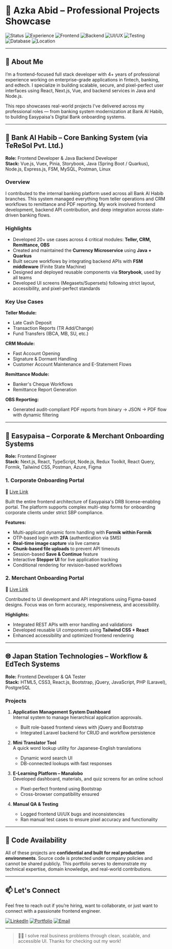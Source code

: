 # 💼 Azka Abid – Professional Projects Showcase

![Status](https://img.shields.io/badge/Status-Open%20to%20Work-brightgreen)
![Experience](https://img.shields.io/badge/Experience-4%2B%20Years-blue)
![Frontend](https://img.shields.io/badge/Frontend-React%20%7C%20Next.js%20%7C%20Vue-orange)
![Backend](https://img.shields.io/badge/Backend-Node.js%20%7C%20Java-lightgrey)
![UI/UX](https://img.shields.io/badge/UI%2FUX-TailwindCSS%20%7C%20Figma-purple)
![Testing](https://img.shields.io/badge/Testing-Postman%20%7C%20Storybook-yellow)
![Database](https://img.shields.io/badge/Database-MySQL%20%7C%20PostgreSQL-lightblue)
![Location](https://img.shields.io/badge/Based%20in-Pakistan%20and%20UAE-informational)

---

## 👋 About Me

I’m a frontend-focused full stack developer with 4+ years of professional experience working on enterprise-grade applications in fintech, banking, and edtech. I specialize in building scalable, secure, and pixel-perfect user interfaces using React, Next.js, Vue, and backend services in Java and Node.js.

This repo showcases real-world projects I've delivered across my professional roles — from banking system modernization at Bank Al Habib, to building Easypaisa's Digital Bank onboarding systems.

---

## 🏦 Bank Al Habib – Core Banking System (via TeReSol Pvt. Ltd.)

**Role:** Frontend Developer & Java Backend Developer  
**Stack:** Vue.js, Vuex, Pinia, Storybook, Java (Spring Boot / Quarkus), Node.js, Express.js, FSM, MySQL, Postman, Linux

### Overview

I contributed to the internal banking platform used across all Bank Al Habib branches. This system managed everything from teller operations and CRM workflows to remittance and PDF reporting. My work involved frontend development, backend API contribution, and deep integration across state-driven banking flows.

### Highlights

- Developed 20+ use cases across 4 critical modules: **Teller, CRM, Remittance, OBS**
- Created and maintained the **Currency Microservice** using **Java + Quarkus**
- Built secure workflows by integrating backend APIs with **FSM middleware** (Finite State Machine)
- Designed and deployed reusable components via **Storybook**, used by all teams
- Developed UI screens (Megasets/Supersets) following strict layout, accessibility, and pixel-perfect standards

### Key Use Cases

**Teller Module:**
- Late Cash Deposit
- Transaction Reports (TR Add/Change)
- Fund Transfers (IBCA, MB, SU, etc.)

**CRM Module:**
- Fast Account Opening
- Signature & Dormant Handling
- Customer Account Maintenance and E-Statement Flows

**Remittance Module:**
- Banker's Cheque Workflows
- Remittance Report Generation

**OBS Reporting:**
- Generated audit-compliant PDF reports from binary → JSON → PDF flow with dynamic filtering

---

## 🏢 Easypaisa – Corporate & Merchant Onboarding Systems

**Role:** Frontend Engineer  
**Stack:** Next.js, React, TypeScript, Node.js, Redux Toolkit, React Query, Formik, Tailwind CSS, Postman, Azure, Figma

### 1. Corporate Onboarding Portal  
🔗 [Live Link](https://registerbusiness.easypaisa.com.pk/sign-up)

Built the entire frontend architecture of Easypaisa's DRB license-enabling portal. The platform supports complex multi-step forms for onboarding corporate clients under strict SBP compliance.

**Features:**
- Multi-applicant dynamic form handling with **Formik within Formik**
- OTP-based login with **2FA** (authentication via SMS)
- **Real-time image capture** via live camera
- **Chunk-based file uploads** to prevent API timeouts
- Session-based **Save & Continue** feature
- Interactive **Stepper UI** for live application tracking
- Conditional rendering for revision-based workflows

### 2. Merchant Onboarding Portal  
🔗 [Live Link](https://registerbusiness.easypaisa.com.pk)

Contributed to UI development and API integrations using Figma-based designs. Focus was on form accuracy, responsiveness, and accessibility.

**Highlights:**
- Integrated REST APIs with error handling and validations
- Developed reusable UI components using **Tailwind CSS + React**
- Enhanced accessibility and optimized frontend rendering

---

## 🌐 Japan Station Technologies – Workflow & EdTech Systems

**Role:** Frontend Developer & QA Tester  
**Stack:** HTML5, CSS3, React.js, Bootstrap, jQuery, JavaScript, PHP (Laravel), PostgreSQL

### Projects

1. **Application Management System Dashboard**  
   Internal system to manage hierarchical application approvals.  
   - Built role-based frontend views with jQuery and Bootstrap  
   - Integrated Laravel backend for CRUD and workflow persistence

2. **Mini Translator Tool**  
   A quick word lookup utility for Japanese-English translations  
   - Dynamic word search UI  
   - DB-connected lookups with fast responses

3. **E-Learning Platform – Manalobo**  
   Developed dashboard, materials, and quiz screens for an online school  
   - Pixel-perfect frontend using Bootstrap  
   - Cross-browser compatibility ensured

4. **Manual QA & Testing**  
   - Logged frontend UI/UX bugs and inconsistencies  
   - Ran manual test cases to ensure pixel accuracy and functionality

---

## 🔐 Code Availability

All of these projects are **confidential and built for real production environments**. Source code is protected under company policies and cannot be shared publicly. This portfolio serves to demonstrate my technical expertise, domain knowledge, and real-world contributions.

---

## 📫 Let's Connect

Feel free to reach out if you’re hiring, want to collaborate, or just want to connect with a passionate frontend engineer.

[![LinkedIn](https://img.shields.io/badge/LinkedIn-Azka%20Abid-blue)](https://www.linkedin.com/in/azkaabid57/)
[![Portfolio](https://img.shields.io/badge/View-Portfolio-blueviolet)](https://azkaabid.vercel.app/)
[![Email](https://img.shields.io/badge/Email-Contact%20Me-informational)](mailto:azkaabid57@gmail.com)

---

> 👩‍💻 I solve real business problems through clean, scalable, and accessible UI. Thanks for checking out my work!
